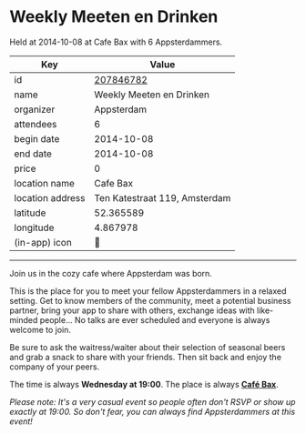 # Weekly Meeten en Drinken
Held at 2014-10-08 at Cafe Bax with 6 Appsterdammers.
        
|Key|Value
|---|---|
|id|[207846782](https://www.meetup.com/appsterdam/events/207846782/)|
|name|Weekly Meeten en Drinken|
|organizer|Appsterdam|
|attendees|6|
|begin date|2014-10-08|
|end date|2014-10-08|
|price|0|
|location name|Cafe Bax|
|location address|Ten Katestraat 119, Amsterdam|
|latitude|52.365589|
|longitude|4.867978|
|(in-app) icon|🍺|

---

Join us in the cozy cafe where Appsterdam was born.

This is the place for you to meet your fellow Appsterdammers in a relaxed setting. Get to know members of the community, meet a potential business partner, bring your app to share with others, exchange ideas with like-minded people... No talks are ever scheduled and everyone is always welcome to join.

Be sure to ask the waitress/waiter about their selection of seasonal beers and grab a snack to share with your friends. Then sit back and enjoy the company of your peers.

The time is always **Wednesday at 19:00**. The place is always **[Café Bax](http://www.cafebax.nl/)**.

*Please note: It's a very casual event so people often don't RSVP or show up exactly at 19:00. So don't fear, you can *always* find Appsterdammers at this event!*


